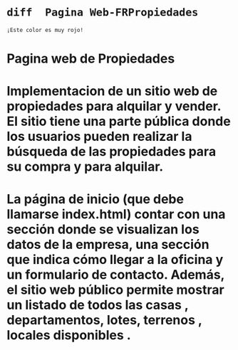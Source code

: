 # ```diff  Pagina Web-FRPropiedades ```

```diff
¡Este color es muy rojo!
```

# Pagina web de Propiedades

# Implementacion de un sitio web de propiedades para alquilar y vender. El sitio tiene una parte pública donde los usuarios pueden realizar la búsqueda de las propiedades para su compra y para alquilar.

# La página de inicio (que debe llamarse index.html) contar con una sección donde se visualizan los datos de la empresa, una sección que indica cómo llegar a la oficina  y un formulario de contacto. Además, el sitio web público permite mostrar un listado de todos las casas , departamentos, lotes, terrenos , locales disponibles .

